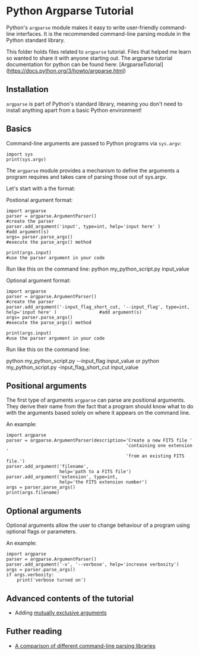 # Python Argparse Tutorial

Python's `argparse` module makes it easy to write user-friendly command-line interfaces. It is the recommended command-line parsing module in the Python standard library.

This folder holds files related to `argparse` tutorial. Files that helped me learn so wanted to share it with anyone starting out.
The argparse tutorial documentation for python can be found here: [ArgparseTutorial] (https://docs.python.org/3/howto/argparse.html)


Installation
------------
`argparse` is part of Python's standard library, meaning you don't need to install anything apart from a basic Python environment!


Basics
------
Command-line arguments are passed to Python programs via `sys.argv`:

    import sys
    print(sys.argv)

The `argparse` module provides a mechanism to define the arguments a program requires and takes care of parsing those out of sys.argv.  

Let's start with a the format:

Postional argument format:

    import argparse
    parser = argparse.ArgumentParser()                                        #create the parser
    parser.add_argument('input', type=int, help='input here' )                #add argument(s)
    args= parser.parse_args()                                                 #execute the parse_args() method

    print(args.input)                                                         #use the parser argument in your code 

Run like this on the command line:
python my_python_script.py input_value

Optional argument format:

    import argparse
    parser = argparse.ArgumentParser()                                        #create the parser
    parser.add_argument('-input_flag_short_cut, '--input_flag', type=int, help='input here' )                #add argument(s)
    args= parser.parse_args()                                                 #execute the parse_args() method

    print(args.input)                                                         #use the parser argument in your code 

Run like this on the command line:

python my_python_script.py --input_flag input_value
or
python my_python_script.py -input_flag_short_cut input_value


Positional arguments
--------------------
The first type of arguments `argparse` can parse are positional arguments.
They derive their name from the fact that a program should know what to do
with the arguments based solely on where it appears on the command line.

An example:

    import argparse
    parser = argparse.ArgumentParser(description='Create a new FITS file '
                                                 'containing one extension '
                                                 'from an existing FITS file.')
    parser.add_argument('filename',
                        help='path to a FITS file')
    parser.add_argument('extension', type=int,
                        help='the FITS extension number')
    args = parser.parse_args()
    print(args.filename)


Optional arguments
------------------
Optional arguments allow the user to change behaviour of a program using optional flags or parameters.

An example:

    import argparse
    parser = argparse.ArgumentParser()
    parser.add_argument('-v', '--verbose', help='increase verbosity')
    args = parser.parse_args()
    if args.verbosity:
        print('verbose turned on')


Advanced contents of the tutorial
---------------------------------
- Adding [mutually exclusive arguments](example-scripts/fitsextract3.py#L19)


Futher reading
--------------
* [A comparison of different command-line parsing libraries](https://realpython.com/blog/python/comparing-python-command-line-parsing-libraries-argparse-docopt-click/)
